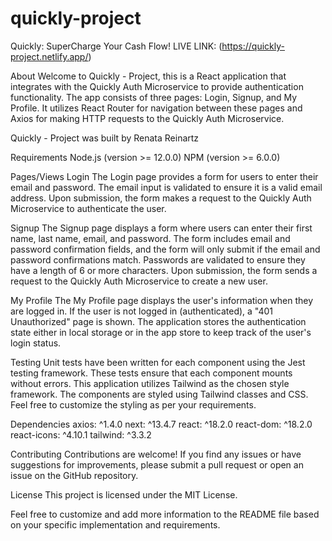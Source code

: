 # quickly-project
Quickly: SuperCharge Your Cash Flow!
LIVE LINK: (https://quickly-project.netlify.app/)

About
Welcome to Quickly - Project, this is a React application that integrates with the Quickly Auth Microservice to provide authentication functionality. The app consists of three pages: Login, Signup, and My Profile. It utilizes React Router for navigation between these pages and Axios for making HTTP requests to the Quickly Auth Microservice.

Quickly - Project was built by Renata Reinartz

Requirements
Node.js (version >= 12.0.0)
NPM (version >= 6.0.0)

Pages/Views
Login
The Login page provides a form for users to enter their email and password. The email input is validated to ensure it is a valid email address. Upon submission, the form makes a request to the Quickly Auth Microservice to authenticate the user.

Signup
The Signup page displays a form where users can enter their first name, last name, email, and password. The form includes email and password confirmation fields, and the form will only submit if the email and password confirmations match. Passwords are validated to ensure they have a length of 6 or more characters. Upon submission, the form sends a request to the Quickly Auth Microservice to create a new user.

My Profile
The My Profile page displays the user's information when they are logged in. If the user is not logged in (authenticated), a "401 Unauthorized" page is shown. The application stores the authentication state either in local storage or in the app store to keep track of the user's login status.

Testing
Unit tests have been written for each component using the Jest testing framework. These tests ensure that each component mounts without errors. 
This application utilizes Tailwind as the chosen style framework. The components are styled using Tailwind classes and CSS. Feel free to customize the styling as per your requirements.

Dependencies
axios: ^1.4.0
next: ^13.4.7
react: ^18.2.0
react-dom: ^18.2.0
react-icons: ^4.10.1
tailwind: ^3.3.2

Contributing
Contributions are welcome! If you find any issues or have suggestions for improvements, please submit a pull request or open an issue on the GitHub repository.

License
This project is licensed under the MIT License.

Feel free to customize and add more information to the README file based on your specific implementation and requirements.




